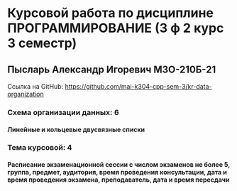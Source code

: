 # Курсовой работа по дисциплине ПРОГРАММИРОВАНИЕ (3 ф 2 курс 3 семестр)
## Пысларь Александр Игоревич М3О-210Б-21
Ссылка на GitHub: https://github.com/mai-k304-cpp-sem-3/kr-data-organization

### Схема организации данных: 6
#### Линейные и кольцевые двусвязные списки
### Тема курсовой: 4
#### Расписание экзаменационной сессии с числом экзаменов не более 5, группа, предмет, аудитория, время проведения консультации, дата и время проведения экзамена, преподаватель, дата и время пересдачи